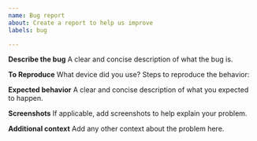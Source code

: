 ```yaml
---
name: Bug report
about: Create a report to help us improve
labels: bug

---
```


**Describe the bug**
A clear and concise description of what the bug is.

**To Reproduce**
What device did you use?
Steps to reproduce the behavior:

**Expected behavior**
A clear and concise description of what you expected to happen.

**Screenshots**
If applicable, add screenshots to help explain your problem.

**Additional context**
Add any other context about the problem here.
